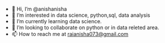 - 👋 Hi, I’m @anishanisha
- 👀 I’m interested in data science, python,sql, data analysis
- 🌱 I’m currently learning data science.
- 💞️ I’m looking to collaborate on python or in data releted area.
- 📫 How to reach me at raianisha073@gmail.com

<!---
anishanisha/anishanisha is a ✨ special ✨ repository because its `README.md` (this file) appears on your GitHub profile.
You can click the Preview link to take a look at your changes.
--->
